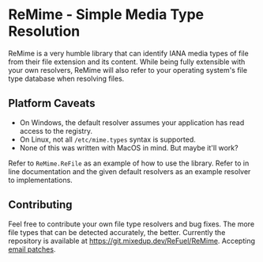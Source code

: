 ReMime - Simple Media Type Resolution
=====================================
ReMime is a very humble library that can identify IANA media types of file
from their file extension and its content. While being fully extensible
with your own resolvers, ReMime will also refer to your operating system's
file type database when resolving files.

Platform Caveats
----------------
* On Windows, the default resolver assumes your application has read access to
  the registry.
* On Linux, not all `/etc/mime.types` syntax is supported.
* None of this was written with MacOS in mind. But maybe it'll work?

Refer to `ReMime.ReFile` as an example of how to use the library. Refer to in line
documentation and the given default resolvers as an example resolver to
implementations.

Contributing
------------
Feel free to contribute your own file type resolvers and bug fixes. The more
file types that can be detected accurately, the better. Currently the
repository is available at https://git.mixedup.dev/ReFuel/ReMime. Accepting [email patches](<mailto:sht7ntgni@mozmail.com>).
